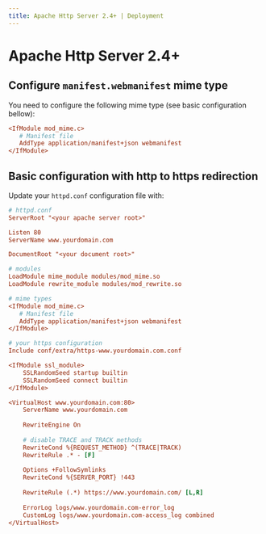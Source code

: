 ```yaml
---
title: Apache Http Server 2.4+ | Deployment
---
```


# Apache Http Server 2.4+

## Configure `manifest.webmanifest` mime type

You need to configure the following mime type (see basic configuration bellow):

```ini
<IfModule mod_mime.c>
   # Manifest file
   AddType application/manifest+json webmanifest
</IfModule>
```

## Basic configuration with http to https redirection

Update your `httpd.conf` configuration file with:

```ini
# httpd.conf
ServerRoot "<your apache server root>"

Listen 80
ServerName www.yourdomain.com

DocumentRoot "<your document root>"

# modules
LoadModule mime_module modules/mod_mime.so
LoadModule rewrite_module modules/mod_rewrite.so

# mime types
<IfModule mod_mime.c>
   # Manifest file
   AddType application/manifest+json webmanifest
</IfModule>

# your https configuration
Include conf/extra/https-www.yourdomain.com.conf

<IfModule ssl_module>
    SSLRandomSeed startup builtin
    SSLRandomSeed connect builtin
</IfModule>

<VirtualHost www.yourdomain.com:80>
    ServerName www.yourdomain.com
    
    RewriteEngine On
    
    # disable TRACE and TRACK methods
    RewriteCond %{REQUEST_METHOD} ^(TRACE|TRACK)
    RewriteRule .* - [F]
    
    Options +FollowSymlinks
    RewriteCond %{SERVER_PORT} !443
    
    RewriteRule (.*) https://www.yourdomain.com/ [L,R]
    
    ErrorLog logs/www.yourdomain.com-error_log
    CustomLog logs/www.yourdomain.com-access_log combined
</VirtualHost>
```
